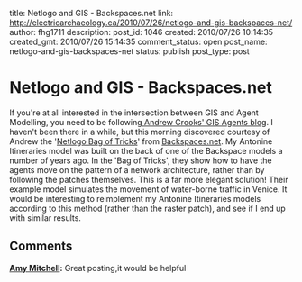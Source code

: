 title: Netlogo and GIS - Backspaces.net
link: http://electricarchaeology.ca/2010/07/26/netlogo-and-gis-backspaces-net/
author: fhg1711
description: 
post_id: 1046
created: 2010/07/26 10:14:35
created_gmt: 2010/07/26 15:14:35
comment_status: open
post_name: netlogo-and-gis-backspaces-net
status: publish
post_type: post

# Netlogo and GIS - Backspaces.net

If you're at all interested in the intersection between GIS and Agent Modelling, you need to be following[ Andrew Crooks' GIS Agents blog](http://gisagents.blogspot.com/). I haven't been there in a while, but this morning discovered courtesy of Andrew the '[Netlogo Bag of Tricks](http://backspaces.net/wiki/NetLogo_Bag_of_Tricks)' from [Backspaces.net](http://backspaces.net). My Antonine Itineraries model was built on the back of one of the Backspace models a number of years ago. In the 'Bag of Tricks', they show how to have the agents move on the pattern of a network architecture, rather than by following the patches themselves. This is a far more elegant solution! Their example model simulates the movement of water-borne traffic in Venice. It would be interesting to reimplement my Antonine Itineraries models according to this method (rather than the raster patch), and see if I end up with similar results.

## Comments

**[Amy Mitchell](#3540 "2010-08-12 16:12:07"):** Great posting,it would be helpful

